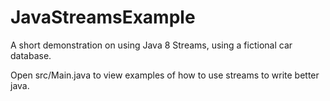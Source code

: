 # JavaStreamsExample
A short demonstration on using Java 8 Streams, using a fictional car database. 

Open src/Main.java to view examples of how to use streams to write better java.
